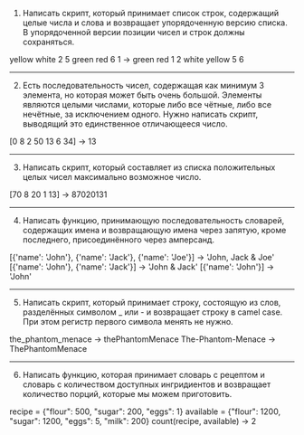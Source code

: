 1. Написать скрипт, который принимает список строк, содержащий целые числа и слова и возвращает упорядоченную версию списка. В упорядоченной версии позиции чисел и строк должны сохраняться.

yellow white 2 5 green red 6 1 -> green red 1 2 white yellow 5 6

---
2. Есть последовательность чисел, содержащая как минимум 3 элемента, но которая может быть очень большой. Элементы являются целыми числами, которые либо все чётные, либо все нечётные, за исключением одного. Нужно написать скрипт, выводящий это единственное отличающееся число.

[0 8 2 50 13 6 34] -> 13

---
3. Написать скрипт, который составляет из списка положительных целых чисел максимально возможное число.

[70 8 20 1 13] -> 87020131

---
4. Написать функцию, принимающую последовательность словарей, содержащих имена и возвращающую имена через запятую, кроме последнего, присоединённого через амперсанд.

[{'name': 'John'}, {'name': 'Jack'}, {'name': 'Joe'}] -> 'John, Jack & Joe'
[{'name': 'John'}, {'name': 'Jack'}] -> 'John & Jack'
[{'name': 'John'}] -> 'John'

---
5. Написать скрипт, который принимает строку, состоящую из слов, разделённых символом _ или - и возвращает строку в camel case. При этом регистр первого символа менять не нужно.

the_phantom_menace -> thePhantomMenace
The-Phantom-Menace -> ThePhantomMenace

---
6. Написать функцию, которая принимает словарь с рецептом и словарь с количеством доступных ингридиентов и возвращает количество порций, которые мы можем приготовить.

recipe = {"flour": 500, "sugar": 200, "eggs": 1}
available = {"flour": 1200, "sugar": 1200, "eggs": 5, "milk": 200}
count(recipe, available) -> 2
